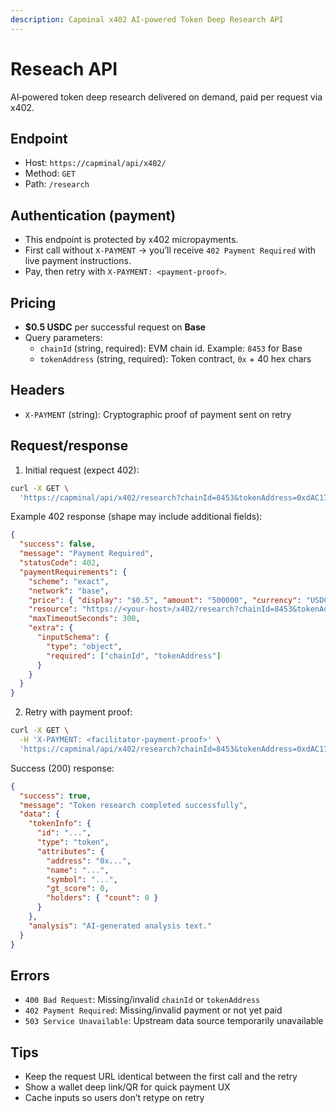 ```yaml
---
description: Capminal x402 AI‑powered Token Deep Research API
---
```


# Reseach API

AI‑powered token deep research delivered on demand, paid per request via x402.

## Endpoint

* Host: `https://capminal/api/x402/`
* Method: `GET`
* Path: `/research`

## Authentication (payment)

* This endpoint is protected by x402 micropayments.
* First call without `X-PAYMENT` → you’ll receive `402 Payment Required` with live payment instructions.
* Pay, then retry with `X-PAYMENT: <payment-proof>`.

## Pricing

* **$0.5 USDC** per successful request on **Base**
* Query parameters:
  * `chainId` (string, required): EVM chain id. Example: `8453` for Base
  * `tokenAddress` (string, required): Token contract, `0x` + 40 hex chars

## Headers

* `X-PAYMENT` (string): Cryptographic proof of payment sent on retry

## Request/response

1. Initial request (expect 402):

```bash
curl -X GET \
  'https://capminal/api/x402/research?chainId=8453&tokenAddress=0xdAC17F958D2ee523a2206206994597C13D831ec7'
```

Example 402 response (shape may include additional fields):

```json
{
  "success": false,
  "message": "Payment Required",
  "statusCode": 402,
  "paymentRequirements": {
    "scheme": "exact",
    "network": "base",
    "price": { "display": "$0.5", "amount": "500000", "currency": "USDC", "decimals": 6 },
    "resource": "https://<your-host>/x402/research?chainId=8453&tokenAddress=...",
    "maxTimeoutSeconds": 300,
    "extra": {
      "inputSchema": {
        "type": "object",
        "required": ["chainId", "tokenAddress"]
      }
    }
  }
}
```

2. Retry with payment proof:

```bash
curl -X GET \
  -H 'X-PAYMENT: <facilitator-payment-proof>' \
  'https://capminal/api/x402/research?chainId=8453&tokenAddress=0xdAC17F958D2ee523a2206206994597C13D831ec7'
```

Success (200) response:

```json
{
  "success": true,
  "message": "Token research completed successfully",
  "data": {
    "tokenInfo": {
      "id": "...",
      "type": "token",
      "attributes": {
        "address": "0x...",
        "name": "...",
        "symbol": "...",
        "gt_score": 0,
        "holders": { "count": 0 }
      }
    },
    "analysis": "AI‑generated analysis text."
  }
}
```

## Errors

* `400 Bad Request`: Missing/invalid `chainId` or `tokenAddress`
* `402 Payment Required`: Missing/invalid payment or not yet paid
* `503 Service Unavailable`: Upstream data source temporarily unavailable

## Tips

* Keep the request URL identical between the first call and the retry
* Show a wallet deep link/QR for quick payment UX
* Cache inputs so users don’t retype on retry
